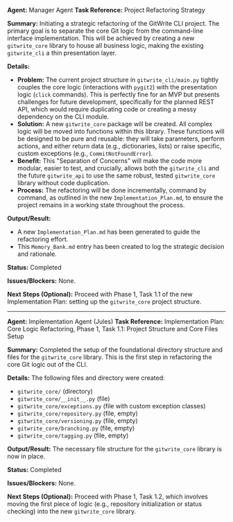 **Agent:** Manager Agent
**Task Reference:** Project Refactoring Strategy

**Summary:**
Initiating a strategic refactoring of the GitWrite CLI project. The primary goal is to separate the core Git logic from the command-line interface implementation. This will be achieved by creating a new `gitwrite_core` library to house all business logic, making the existing `gitwrite_cli` a thin presentation layer.

**Details:**
- **Problem:** The current project structure in `gitwrite_cli/main.py` tightly couples the core logic (interactions with `pygit2`) with the presentation logic (`click` commands). This is perfectly fine for an MVP but presents challenges for future development, specifically for the planned REST API, which would require duplicating code or creating a messy dependency on the CLI module.
- **Solution:** A new `gitwrite_core` package will be created. All complex logic will be moved into functions within this library. These functions will be designed to be pure and reusable: they will take parameters, perform actions, and either return data (e.g., dictionaries, lists) or raise specific, custom exceptions (e.g., `CommitNotFoundError`).
- **Benefit:** This "Separation of Concerns" will make the code more modular, easier to test, and crucially, allows both the `gitwrite_cli` and the future `gitwrite_api` to use the same robust, tested `gitwrite_core` library without code duplication.
- **Process:** The refactoring will be done incrementally, command by command, as outlined in the new `Implementation_Plan.md`, to ensure the project remains in a working state throughout the process.

**Output/Result:**
- A new `Implementation_Plan.md` has been generated to guide the refactoring effort.
- This `Memory_Bank.md` entry has been created to log the strategic decision and rationale.

**Status:** Completed

**Issues/Blockers:**
None.

**Next Steps (Optional):**
Proceed with Phase 1, Task 1.1 of the new Implementation Plan: setting up the `gitwrite_core` project structure.

---
**Agent:** Implementation Agent (Jules)
**Task Reference:** Implementation Plan: Core Logic Refactoring, Phase 1, Task 1.1: Project Structure and Core Files Setup

**Summary:**
Completed the setup of the foundational directory structure and files for the `gitwrite_core` library. This is the first step in refactoring the core Git logic out of the CLI.

**Details:**
The following files and directory were created:
- `gitwrite_core/` (directory)
- `gitwrite_core/__init__.py` (file)
- `gitwrite_core/exceptions.py` (file with custom exception classes)
- `gitwrite_core/repository.py` (file, empty)
- `gitwrite_core/versioning.py` (file, empty)
- `gitwrite_core/branching.py` (file, empty)
- `gitwrite_core/tagging.py` (file, empty)

**Output/Result:**
The necessary file structure for the `gitwrite_core` library is now in place.

**Status:** Completed

**Issues/Blockers:**
None.

**Next Steps (Optional):**
Proceed with Phase 1, Task 1.2, which involves moving the first piece of logic (e.g., repository initialization or status checking) into the new `gitwrite_core` library.